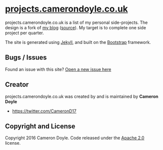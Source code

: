 # [projects.camerondoyle.co.uk](http://projects.camerondoyle.co.uk)

projects.camerondoyle.co.uk is a list of my personal side-projects. The design is a fork of [my blog](http://blog.camerondoyle.co.uk) ([source](http://github.com/CameronD17/blog)). My target is to complete one side project per quarter. 

The site is generated using [Jekyll](http://jekyllrb.com), and built on the [Bootstrap](http://getbootstrap.com/) framework.

## Bugs / Issues

Found an issue with this site? [Open a new issue here](https://github.com/CameronD17/projects/issues)

## Creator

projects.camerondoyle.co.uk was created by and is maintained by **Cameron Doyle**

* https://twitter.com/CameronD17

## Copyright and License

Copyright 2016 Cameron Doyle. Code released under the [Apache 2.0](https://github.com/CameronD17/projects/blob/gh-pages/LICENSE) license.